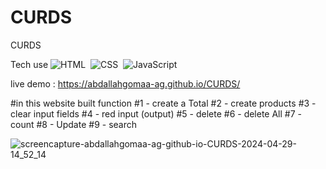 # CURDS
CURDS

Tech use 
![HTML](https://img.shields.io/badge/-HTML-05122A?style=flat&logo=HTML5)&nbsp;
![CSS](https://img.shields.io/badge/-CSS-05122A?style=flat&logo=CSS3&logoColor=1572B6)&nbsp;
![JavaScript](https://img.shields.io/badge/-JavaScript-05122A?style=flat&logo=javascript)&nbsp;

live demo :
https://abdallahgomaa-ag.github.io/CURDS/


#in this website built function
#1 - create a Total
#2 - create products
#3 - clear input fields
#4 - red input (output)
#5 - delete
#6 - delete All
#7 - count
#8 - Update
#9 - search

![screencapture-abdallahgomaa-ag-github-io-CURDS-2024-04-29-14_52_14](https://github.com/AbdAllahGomaa-AG/Family-Bakery/assets/73030608/980ef4e1-69c9-4b43-ab00-45a859d532e4)


